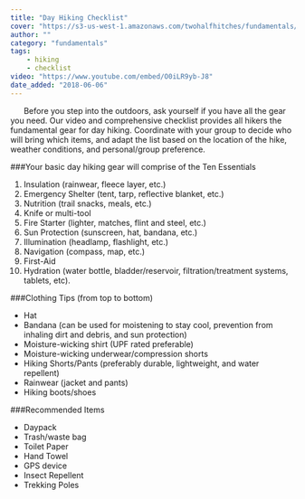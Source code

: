 ```yaml
---
title: "Day Hiking Checklist"
cover: "https://s3-us-west-1.amazonaws.com/twohalfhitches/fundamentals/day-hiking/day-hiking.jpg"
author: ""
category: "fundamentals"
tags:
    - hiking
    - checklist
video: "https://www.youtube.com/embed/O0iLR9yb-J8"
date_added: "2018-06-06"
---
```


&nbsp;&nbsp;&nbsp;&nbsp;&nbsp;&nbsp;Before you step into the outdoors, ask yourself if you have all the gear you need. Our video and comprehensive checklist provides all hikers the fundamental gear for day hiking. Coordinate with your group to decide who will bring which items, and adapt the list based on the location of the hike, weather conditions, and personal/group preference.

###Your basic day hiking gear will comprise of the Ten Essentials

1.  Insulation (rainwear, fleece layer, etc.)
2.  Emergency Shelter (tent, tarp, reflective blanket, etc.)
3.  Nutrition (trail snacks, meals, etc.)
4.  Knife or multi-tool
5.  Fire Starter (lighter, matches, flint and steel, etc.)
6.  Sun Protection (sunscreen, hat, bandana, etc.)
7.  Illumination (headlamp, flashlight, etc.)
8.  Navigation (compass, map, etc.)
9.  First-Aid
10. Hydration (water bottle, bladder/reservoir, filtration/treatment systems, tablets, etc).

###Clothing Tips (from top to bottom)

- Hat
- Bandana (can be used for moistening to stay cool, prevention from inhaling dirt and debris, and sun protection)
- Moisture-wicking shirt (UPF rated preferable)
- Moisture-wicking underwear/compression shorts
- Hiking Shorts/Pants (preferably durable, lightweight, and water repellent)
- Rainwear (jacket and pants)
- Hiking boots/shoes

###Recommended Items

- Daypack
- Trash/waste bag
- Toilet Paper
- Hand Towel
- GPS device
- Insect Repellent
- Trekking Poles
